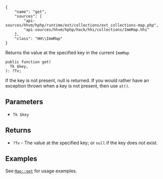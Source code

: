 ``` yamlmeta
{
    "name": "get",
    "sources": [
        "api-sources/hhvm/hphp/runtime/ext/collections/ext_collections-map.php",
        "api-sources/hhvm/hphp/hack/hhi/collections/ImmMap.hhi"
    ],
    "class": "HH\\ImmMap"
}
```




Returns the value at the specified key in the current ` ImmMap `




``` Hack
public function get(
  Tk $key,
): ?Tv;
```




If the key is not present, null is returned. If you would rather have an
exception thrown when a key is not present, then use ` at() `.




## Parameters




+ ` Tk $key `




## Returns




* ` ?Tv ` - The value at the specified key; or `` null `` if the key does not
  exist.




## Examples




See [` Map::get `](</hack/reference/class/Map/get/#examples>) for usage examples.
<!-- HHAPIDOC -->
